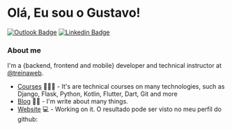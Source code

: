 # Olá, Eu sou o Gustavo!

[![Outlook Badge](https://img.shields.io/badge/-Outlook-000?style=flat-square&logo=Github&logoColor=white&link=gustavo_henriquedepaula@hotmail.com)](gustavo_henriquedepaula@hotmail.com)
[![Linkedin Badge](https://img.shields.io/badge/-LinkedIn-blue?style=flat-square&logo=Linkedin&logoColor=whitehttps://www.linkedin.com/in/gustavo-h-a-de-paula/)](https://www.linkedin.com/in/gustavo-h-a-de-paula/)

### About me
I'm a {backend, frontend and mobile} developer and technical instructor at [@treinaweb](https://www.treinaweb.com.br/).

- [Courses](https://www.treinaweb.com.br/cursos-online?q=fagner+pinheiro) 👨🏼‍🏫 - It's are technical courses on many technologies, such as Django, Flask, Python, Kotlin, Flutter, Dart, Git and more
- [Blog](https://www.treinaweb.com.br/blog/author/fagner-pinheiro/) ✍🏼 - I'm write about many things.
- [Website](https://fagnerpsantos.dev/) 💻 - Working on it.
O resultado pode ser visto no meu perfil do github:
